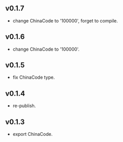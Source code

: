 ## v0.1.7

* change ChinaCode to '100000', forget to compile.

## v0.1.6

* change ChinaCode to '100000'.

## v0.1.5

* fix ChinaCode type.

## v0.1.4

* re-publish.

## v0.1.3

* export ChinaCode.
